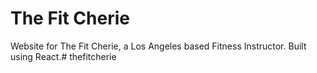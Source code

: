 # The Fit Cherie
Website for The Fit Cherie, a Los Angeles based Fitness Instructor. Built using React.# thefitcherie
